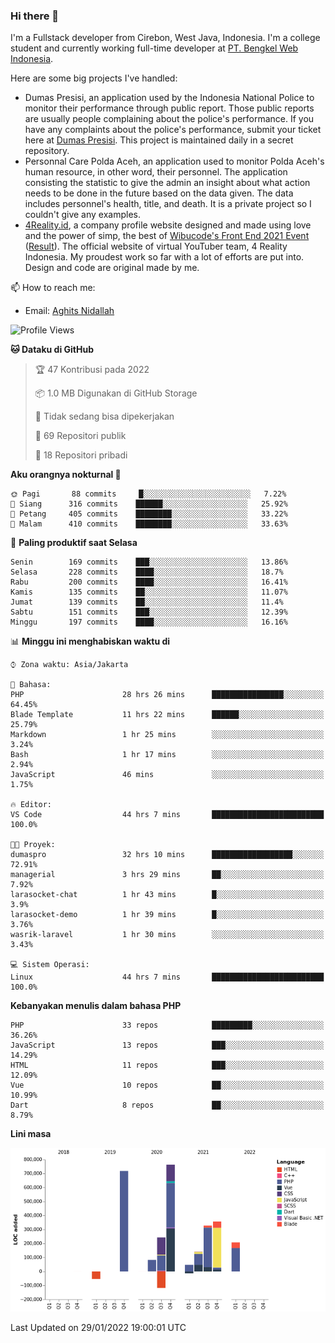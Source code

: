 ### Hi there 👋
I'm a Fullstack developer from Cirebon, West Java, Indonesia. I'm a college student and currently working full-time developer at [PT. Bengkel Web Indonesia](https://github.com/PT-Bengkel-Web-Indonesia).

Here are some big projects I've handled:
- Dumas Presisi, an application used by the Indonesia National Police to monitor their performance through public report. Those public reports are usually people complaining about the police's performance. If you have any complaints about the police's performance, submit your ticket here at [Dumas Presisi](https://dumaspresisi.polri.go.id/dumaspro). This project is maintained daily in a secret repository.
- Personnal Care Polda Aceh, an application used to monitor Polda Aceh's human resource, in other word, their personnel. The application consisting the statistic to give the admin an insight about what action needs to be done in the future based on the data given. The data includes personnel's health, title, and death. It is a private project so I couldn't give any examples.
- [4Reality.id](https://4reality.id), a company profile website designed and made using love and the power of simp, the best of [Wibucode's Front End 2021 Event](https://github.com/wibucode02/submision-event-frontend-2021) ([Result](https://github.com/wibucode02/top-5-pemenang-event-front-end-wibucode-2021)). The official website of virtual YouTuber team, 4 Reality Indonesia. My proudest work so far with a lot of efforts are put into. Design and code are original made by me.

📫 How to reach me:
- Email: [Aghits Nidallah](mailto:yourlovelydev@gmail.com)

<!--START_SECTION:waka-->
![Profile Views](http://img.shields.io/badge/Profil%20dilihat-2-blue)

**🐱 Dataku di GitHub** 

> 🏆 47 Kontribusi pada 2022
 > 
> 📦 1.0 MB Digunakan di GitHub Storage 
 > 
> 🚫 Tidak sedang bisa dipekerjakan
 > 
> 📜 69 Repositori publik 
 > 
> 🔑 18 Repositori pribadi  
 > 
**Aku orangnya nokturnal 🦉** 

```text
🌞 Pagi       88 commits     █░░░░░░░░░░░░░░░░░░░░░░░░   7.22% 
🌆 Siang      316 commits    ██████░░░░░░░░░░░░░░░░░░░   25.92% 
🌃 Petang     405 commits    ████████░░░░░░░░░░░░░░░░░   33.22% 
🌙 Malam      410 commits    ████████░░░░░░░░░░░░░░░░░   33.63%

```
📅 **Paling produktif saat Selasa** 

```text
Senin        169 commits    ███░░░░░░░░░░░░░░░░░░░░░░   13.86% 
Selasa       228 commits    ████░░░░░░░░░░░░░░░░░░░░░   18.7% 
Rabu         200 commits    ████░░░░░░░░░░░░░░░░░░░░░   16.41% 
Kamis        135 commits    ██░░░░░░░░░░░░░░░░░░░░░░░   11.07% 
Jumat        139 commits    ██░░░░░░░░░░░░░░░░░░░░░░░   11.4% 
Sabtu        151 commits    ███░░░░░░░░░░░░░░░░░░░░░░   12.39% 
Minggu       197 commits    ████░░░░░░░░░░░░░░░░░░░░░   16.16%

```


📊 **Minggu ini menghabiskan waktu di** 

```text
⌚︎ Zona waktu: Asia/Jakarta

💬 Bahasa: 
PHP                      28 hrs 26 mins      ████████████████░░░░░░░░░   64.45% 
Blade Template           11 hrs 22 mins      ██████░░░░░░░░░░░░░░░░░░░   25.79% 
Markdown                 1 hr 25 mins        ░░░░░░░░░░░░░░░░░░░░░░░░░   3.24% 
Bash                     1 hr 17 mins        ░░░░░░░░░░░░░░░░░░░░░░░░░   2.94% 
JavaScript               46 mins             ░░░░░░░░░░░░░░░░░░░░░░░░░   1.75%

🔥 Editor: 
VS Code                  44 hrs 7 mins       █████████████████████████   100.0%

🐱‍💻 Proyek: 
dumaspro                 32 hrs 10 mins      ██████████████████░░░░░░░   72.91% 
managerial               3 hrs 29 mins       ██░░░░░░░░░░░░░░░░░░░░░░░   7.92% 
larasocket-chat          1 hr 43 mins        █░░░░░░░░░░░░░░░░░░░░░░░░   3.9% 
larasocket-demo          1 hr 39 mins        █░░░░░░░░░░░░░░░░░░░░░░░░   3.76% 
wasrik-laravel           1 hr 30 mins        ░░░░░░░░░░░░░░░░░░░░░░░░░   3.43%

💻 Sistem Operasi: 
Linux                    44 hrs 7 mins       █████████████████████████   100.0%

```

**Kebanyakan menulis dalam bahasa PHP** 

```text
PHP                      33 repos            █████████░░░░░░░░░░░░░░░░   36.26% 
JavaScript               13 repos            ███░░░░░░░░░░░░░░░░░░░░░░   14.29% 
HTML                     11 repos            ███░░░░░░░░░░░░░░░░░░░░░░   12.09% 
Vue                      10 repos            ██░░░░░░░░░░░░░░░░░░░░░░░   10.99% 
Dart                     8 repos             ██░░░░░░░░░░░░░░░░░░░░░░░   8.79%

```


**Lini masa**

![Chart not found](https://raw.githubusercontent.com/NikarashiHatsu/NikarashiHatsu/master/charts/bar_graph.png) 


 Last Updated on 29/01/2022 19:00:01 UTC
<!--END_SECTION:waka-->
